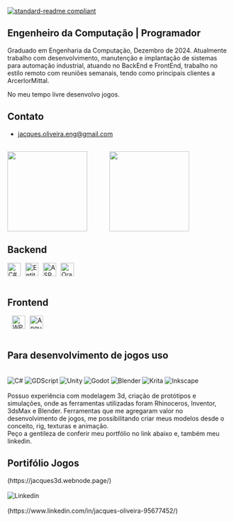 [![standard-readme compliant](https://img.shields.io/badge/readme%20style-standard-brightgreen.svg?style=flat-square)](https://github.com/jacques-oliveira/standard-readme)
<div class="container">
    
## Engenheiro da Computação | Programador
Graduado em Engenharia da Computação, Dezembro de 2024. Atualmente trabalho com
desenvolvimento, manutenção e implantação de sistemas para automação industrial, atuando
no BackEnd e FrontEnd, trabalho no estilo remoto com reuniões semanais, tendo como
principais clientes a ArcerlorMittal.<br/>

No meu tempo livre desenvolvo jogos.

## Contato
- jacques.oliveira.eng@gmail.com
<br/>

<div style="display: flex; align-items: center; text-align: center; gap: 10%;">
    <img 
        src="https://readme-stats-one-chi.vercel.app/api/?username=jacques-oliveira&show_icons=true&theme=github_dark_dimmed&count_private=true&cache_seconds=0" 
        style="height: 180px; width: auto; max-width: 45%;" 
    />
    <img 
        src="https://readme-stats-one-chi.vercel.app/api/top-langs/?username=jacques-oliveira&layout=compact&count_private=true&theme=github_dark_dimmed&hide=JavaScript,ShaderLab,HLSL,Shell,PowerShell,Roff,MakeFile,CMake,jupyter%20notebook&cache_seconds=0" 
        style="height: 180px; width: auto; max-width: 45%" 
    />
</div>



## Backend 

<div style="display: flex; align-items: center; height: 30px;">
    <img src="https://img.shields.io/badge/C%23-00599C?style=flat-square&logo=csharp&logoColor=white" alt="C#" style="height: 30px;"/>
    <img src="https://img.shields.io/badge/Entity%20Framework-8.0-green?style=flat-square" alt="Entity Framework" style="height: 30px; margin-left: 10px;"/>
    <img src="https://img.shields.io/badge/ASP.NET%20Core-8.0-blue?style=flat-square" alt="ASP.NET Core" style="height: 30px; margin-left: 10px;"/>
    <img src="https://img.shields.io/badge/Oracle-F80000?style=flat-square&logo=oracle&logoColor=white" alt="Oracle" style="height: 30px; margin-left: 10px;"/>
</div>

<br/>
<h2>Frontend</h2>
<div style="display: flex; align-items: center; height: 30px;">
    <img src="https://img.shields.io/badge/WPF-5.0-4B8BBE?style=flat-square" alt="WPF" style="height: 30px; margin-left: 10px;"/>
    <img src="https://img.shields.io/badge/Angular-18.0-red?style=flat-square&logo=angular&logoColor=white" alt="Angular" style="height: 30px; margin-left: 10px;"/>
</div>

<br/>
<h2>Para desenvolvimento de jogos uso</h2>
<div style="display: inline_block"><br/>
  <img align="center" alt="C#" src="https://img.shields.io/badge/C%23-239120?style=for-the-badge&logo=c-sharp&logoColor=white"/>  
  <img align="center" alt="GDScript" src="https://img.shields.io/badge/GDScript-white?style=for-the-badge&color=blue"/>  
  <img align="center" alt="Unity" src="https://img.shields.io/badge/Unity-100000?style=for-the-badge&logo=unity&logoColor=white"/>  
  <img align="center" alt="Godot" src="https://img.shields.io/badge/GODOT-%23000000.svg?style=for-the-badge&logo=godot-engine"/>  
  <img align="center" alt="Blender" src="https://img.shields.io/badge/blender-%23F5792A.svg?style=for-the-badge&logo=blender&logoColor=white"/> 
  <img align="center" alt="Krita" src="https://img.shields.io/badge/Krita-203759?style=for-the-badge&logo=krita&logoColor=EEF37B"/>
  <img align="center" alt="Inkscape" src="https://img.shields.io/badge/Inkscape-000000?style=for-the-badge&logo=Inkscape&logoColor=white"/>  
</div><br/>  
  Possuo experiência com modelagem 3d, criação de protótipos e simulações, onde as ferramentas utilizadas
  foram Rhinoceros, Inventor, 3dsMax e Blender. Ferramentas que me agregaram  valor no desenvolvimento de jogos,
  me possibilitando criar meus modelos desde o conceito, rig, texturas e animação.
<br/>
  Peço a gentileza de conferir meu portfólio no link abaixo e,
  também meu linkedin.
<h2>Portifólio Jogos</h2>
(https://jacques3d.webnode.page/)<br/>

<div style="display: inline_block"><br/>
  <img align="center" alt="Linkedin" src="https://img.shields.io/badge/LinkedIn-0077B5?style=for-the-badge&logo=linkedin&logoColor=white"/>  
</div><br/>
(https://www.linkedin.com/in/jacques-oliveira-95677452/)

</div>



